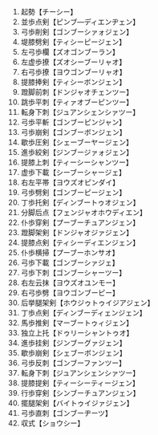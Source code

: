 1. 起勢【チーシー】 
2. 並歩点剣【ピンブ―ディエンヂェン】  
3. 弓歩削剣【ゴンブーシァォジェン】
4. 堤膝劈剣【ティシーピージェン】
5. 左弓歩欄【ズオゴンブーラン】
6. 左虚歩撩【ズオシーブーリャオ】
7. 右弓歩撩【ヨウゴンブーリャオ】
8. 提膝捧剣【ティシーボンジェン】
9. 蹬脚前刺【ドンジャオチェンツー】
10. 跳歩平刺【ティァオブーピンツー】
11. 転身下刺【ジュアンシェンシァツー】
12. 弓歩平斬【ゴンブーピンジャン】
13. 弓歩崩剣【ゴンブーボンジェン】
14. 歇歩圧剣【シェーブーヤージェン】
15. 進歩絞剣【ジンブージァォジェン】
16. 提膝上刺【ティーシーシャンツー】
17. 虚歩下載【シーブーシャージェ】
18. 右左平帯【ヨウズオピンダイ】
19. 弓歩劈剣【ゴンブーピージェン】
20. 丁歩托剣【ディンブートゥオジェン】
21. 分脚后点【フェンジャオホウディエン】
22. 仆歩穿剣【プーブーチュアンジェン】
23. 蹬脚架剣【ドンジャオジァジェン】
24. 提膝点剣【ティシーディエンジェン】
25. 仆歩横掃【プーブーホンサオ】
26. 弓歩下載【ゴンブーシァジェ】
27. 弓歩下刺【ゴンブーシャーツー】
28. 右左云抹【ヨウズオユンモー】
29. 右弓歩劈【ヨウゴンブーピー】
30. 后挙腿架剣【ホウジゥトゥイジアジェン】
31. 丁歩点剣【ディンブーディェンジェン】
32. 馬歩推剣【マーブートゥィジェン】
33. 独立上托【ドゥリーシャントゥオ】
34. 進歩挂剣【ジンブーグァジェン】
35. 歇歩崩剣【シェブーボンジェン】
36. 弓歩反刺【ゴンブーファンツー】
37. 転身下刺【ジュアンシェンシァツー】
38. 提膝提剣【ティーシーティージェン】
39. 行歩穿剣【シンブーチュアンジェン】
40. 擺腿架剣【バイトゥイジァジェン】
41. 弓歩直刺【ゴンブーヂーツ】
42. 収式【ショウシー】

